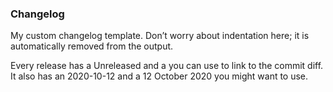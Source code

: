 ### Changelog
My custom changelog template. Don’t worry about indentation here; it is automatically removed from the output.

Every release has a Unreleased and a  you can use to link to the commit diff.
It also has an 2020-10-12 and a 12 October 2020 you might want to use.
